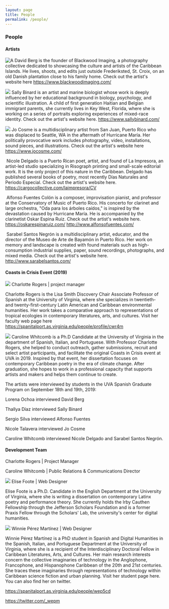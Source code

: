 ```yaml
---
layout: page
title: People
permalink: /people/
---
```


### People

#### Artists

![A ](assets/images/david-berg_0.jpg)
David Berg is the founder of Blackwood Imaging, a photography collective dedicated to showcasing the culture and artists of the Caribbean Islands. He lives, shoots, and edits just outside Frederiksted, St. Croix, on an old Danish plantation close to his family home. Check out the artist's website here https://www.blackwoodimaging.com/


![](assets/images/sally-binard_0.jpg)
Sally Binard is an artist and marine biologist whose work is deeply influenced by her educational background in biology, psychology, and scientific illustration.  A child of first generation Haitian and Belgian immigrant parents, she currently lives in Key West, Florida, where she is working on a series of portraits exploring experiences of mixed-race identity. Check out the artist's website here. https://www.sallybinard.com/


![](assets/images/jo-cosme.jpg)
Jo Cosme is a multidisciplinary artist from San Juan, Puerto Rico who was displaced to Seattle, WA in the aftermath of Hurricane María.  Her politically provocative work includes photography, video, installations, sound pieces, and illustrations. Check out the artist's website here https://www.jocosme.com/

![]()
Nicole Delgado is a Puerto Rican poet, artist, and found of La Impresora, an artist-led studio specializing in Risograph printing and small-scale editorial work. It is the only project of this nature in the Caribbean. Delgado has published several books of poetry, most recently Días Naturales and Periodo Especial. Check out the artist's website here. https://cargocollective.com/laimpresora/CV

![]()
Alfonso Fuentes Colón is a composer, improvisation pianist, and professor at the Conservatory of Music of Puerto Rico. His concerto for clarinet and large orchestra, "Oda para los árboles caídos," is inspired by the devastation caused by Hurricane María. He is accompanied by the clarinetist Oskar Espina Ruiz. Check out the artist's website here. https://oskarespinaruiz.com/ http://www.alfonsofuentes.com/

![]()
Sarabel Santos Negrón is a multidisciplinary artist, educator, and the director of the Museo de Arte de Bayamón in Puerto Rico.  Her work on memory and landscape is created with found materials such as high-consumption industrial supplies, paper, sound recordings, photographs, and mixed media. Check out the artist's website here. http://www.sarabelsantos.com/


#### Coasts in Crisis Event (2019)

![](assets/images/charlotte-rogers.jpg)
Charlotte Rogers | project manager

Charlotte Rogers is the Lisa Smith Discovery Chair Associate Professor of Spanish at the University of Virginia, where she specializes in twentieth- and twenty-first-century Latin American and Caribbean environmental humanities. Her work takes a comparative approach to representations of tropical ecologies in contemporary literatures, arts, and cultures. Visit her faculty web page here
https://spanitalport.as.virginia.edu/people/profile/cwr4m

![](assets/images/caroline-whitcomb.jpg)
Caroline Whitcomb is a Ph.D Candidate at the University of Virginia in the department of Spanish, Italian, and Portuguese. With Professor Charlotte Rogers, she helped to conduct outreach, gather submissions, recruit and select artist participants, and facilitate the original Coasts in Crisis event at UVA in 2019. Inspired by that event, her dissertation focuses on contemporary Caribbean poetry in the era of climate change. After graduation, she hopes to work in a professional capacity that supports artists and makers and helps them continue to create.

The artists were interviewed by students in the UVA Spanish Graduate Program on September 18th and 19th, 2019:

Lorena Ochoa interviewed David Berg

Thallya Díaz interviewed Sally Binard

Sergio Silva interviewed Alfonso Fuentes

Nicole Talavera interviewed Jo Cosme

Caroline Whitcomb interviewed Nicole Delgado and Sarabel Santos Negrón.


#### Development Team

Charlotte Rogers | Project Manager

Caroline Whitcomb | Public Relations & Communications Director

![](assets/images/elise-foote.jpg)
Elise Foote | Web Designer

Elise Foote is a Ph.D. Candidate in the English Department at the University of Virginia, where she is writing a dissertation on contemporary Latinx poetry and performance theory. She currently holds the Irby Cauthen Fellowship through the Jefferson Scholars Foundation and is a former Praxis Fellow through the Scholars' Lab, the university's center for digital humanities.

![](assets/images/winnie-perez-martinez.jpg)
Winnie Pérez Martínez  | Web Designer

Winnie Pérez Martínez is a PhD student in Spanish and Digital Humanities in the Spanish, Italian, and Portuguese Department at the University of Virginia, where she is a recipient of the Interdisciplinary Doctoral Fellow in Caribbean Literatures, Arts, and Cultures. Her main research interests concern the collective imaginaries of technology in the Anglophone, Francophone, and Hispanophone Caribbean of the 20th and 21st centuries. She traces these imaginaries through representations of technology within Caribbean science fiction and urban planning. Visit her student page here. You can also find her on twitter.

https://spanitalport.as.virginia.edu/people/wep5cd

https://twitter.com/_wepm

